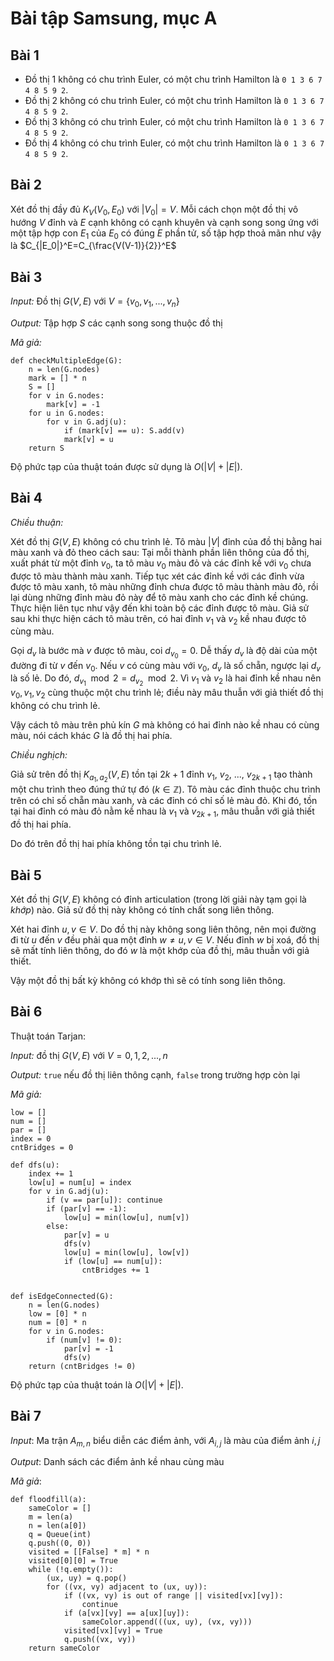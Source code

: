 # Bài tập Samsung, mục A

## Bài 1

-   Đồ thị 1 không có chu trình Euler, có một chu trình Hamilton là `0 1 3 6 7 4 8 5 9 2`.
-   Đồ thị 2 không có chu trình Euler, có một chu trình Hamilton là `0 1 3 6 7 4 8 5 9 2`.
-   Đồ thị 3 không có chu trình Euler, có một chu trình Hamilton là `0 1 3 6 7 4 8 5 9 2`.
-   Đồ thị 4 không có chu trình Euler, có một chu trình Hamilton là `0 1 3 6 7 4 8 5 9 2`.

## Bài 2

Xét đồ thị đầy đủ $K_V(V_0,E_0)$ với $|V_0|=V$. Mỗi cách chọn một đồ thị vô hướng $V$ đỉnh và $E$ cạnh không có cạnh khuyên và cạnh song song ứng với một tập hợp con $E_1$ của $E_0$ có đúng $E$ phần tử, số tập hợp thoả mãn như vậy là $C_{|E_0|}^E=C_{\frac{V(V-1)}{2}}^E$

## Bài 3

_Input:_ Đồ thị $G(V,E)$ với $V = \{v_0, v_1, ..., v_n\}$

_Output:_ Tập hợp $S$ các cạnh song song thuộc đồ thị

_Mã giả:_

```
def checkMultipleEdge(G):
    n = len(G.nodes)
    mark = [] * n
    S = []
    for v in G.nodes:
        mark[v] = -1
    for u in G.nodes:
        for v in G.adj(u):
            if (mark[v] == u): S.add(v)
            mark[v] = u
    return S

```

Độ phức tạp của thuật toán được sử dụng là $O(|V| + |E|)$.

## Bài 4

_Chiều thuận:_

Xét đồ thị $G(V, E)$ không có chu trình lẻ. Tô màu $|V|$ đỉnh của đồ thị bằng hai màu xanh và đỏ theo cách sau: Tại mỗi thành phần liên thông của đồ thị, xuất phát từ một đỉnh $v_0$, ta tô màu $v_0$ màu đỏ và các đỉnh kề với $v_0$ chưa được tô màu thành màu xanh. Tiếp tục xét các đỉnh kề với các đỉnh vừa được tô màu xanh, tô màu những đỉnh chưa được tô màu thành màu đỏ, rồi lại dùng những đỉnh màu đỏ này để tô màu xanh cho các đỉnh kề chúng. Thực hiện liên tục như vậy đến khi toàn bộ các đỉnh được tô màu. Giả sử sau khi thực hiện cách tô màu trên, có hai đỉnh $v_1$ và $v_2$ kề nhau được tô cùng màu.

Gọi $d_v$ là bước mà $v$ được tô màu, coi $d_{v_0} = 0$. Dễ thấy $d_v$ là độ dài của một đường đi từ $v$ đến $v_0$. Nếu $v$ có cùng màu với $v_0$, $d_v$ là số chẵn, ngược lại $d_v$ là số lẻ. Do đó, $d_{v_1} \mod 2 = d_{v_2} \mod 2$. Vì $v_1$ và $v_2$ là hai đỉnh kề nhau nên $v_0, v_1, v_2$ cùng thuộc một chu trình lẻ; điều này mâu thuẫn với giả thiết đồ thị không có chu trình lẻ.

Vậy cách tô màu trên phủ kín $G$ mà không có hai đỉnh nào kề nhau có cùng màu, nói cách khác $G$ là đồ thị hai phía.

_Chiều nghịch:_

Giả sử trên đồ thị $K_{a_1, a_2}(V, E)$ tồn tại $2k + 1$ đỉnh $v_1$, $v_2$, ..., $v_{2k+1}$ tạo thành một chu trình theo đúng thứ tự đó $(k\in\mathbb{Z})$.
Tô màu các đỉnh thuộc chu trình trên có chỉ số chẵn màu xanh, và các đỉnh có chỉ số lẻ màu đỏ. Khi đó, tồn tại hai đỉnh có màu đỏ nằm kề nhau là $v_1$ và $v_{2k+1}$, mâu thuẫn với giả thiết đồ thị hai phía.

Do đó trên đồ thị hai phía không tồn tại chu trình lẻ.

## Bài 5

Xét đồ thị $G(V, E)$ không có đỉnh articulation (trong lời giải này tạm gọi là _khớp_) nào. Giả sử đồ thị này không có tính chất song liên thông.

Xét hai đỉnh $u, v \in V$. Do đồ thị này không song liên thông, nên mọi đường đi từ $u$ đến $v$ đều phải qua một đỉnh $w\neq u, v \in V$. Nếu đỉnh $w$ bị xoá, đồ thị sẽ mất tính liên thông, do đó $w$ là một khớp của đồ thị, mâu thuẫn với giả thiết.

Vậy một đồ thị bất kỳ không có khớp thì sẽ có tính song liên thông.

## Bài 6

Thuật toán Tarjan:

_Input:_ đồ thị $G(V, E)$ với $V = {0, 1, 2, ..., n}$

_Output:_ `true` nếu đồ thị liên thông cạnh, `false` trong trường hợp còn lại

_Mã giả:_

```
low = []
num = []
par = []
index = 0
cntBridges = 0

def dfs(u):
    index += 1
    low[u] = num[u] = index
    for v in G.adj(u):
        if (v == par[u]): continue
        if (par[v] == -1):
            low[u] = min(low[u], num[v])
        else:
            par[v] = u
            dfs(v)
            low[u] = min(low[u], low[v])
            if (low[u] == num[u]):
                cntBridges += 1


def isEdgeConnected(G):
    n = len(G.nodes)
    low = [0] * n
    num = [0] * n
    for v in G.nodes:
        if (num[v] != 0):
            par[v] = -1
            dfs(v)
    return (cntBridges != 0)
```

Độ phức tạp của thuật toán là $O(|V| + |E|)$.

## Bài 7

_Input_: Ma trận $A_{m,n}$ biểu diễn các điểm ảnh, với $A_{i, j}$ là màu của điểm ảnh $i, j$

_Output_: Danh sách các điểm ảnh kề nhau cùng màu

_Mã giả_:

```
def floodfill(a):
    sameColor = []
    m = len(a)
    n = len(a[0])
    q = Queue(int)
    q.push((0, 0))
    visited = [[False] * m] * n
    visited[0][0] = True
    while (!q.empty()):
        (ux, uy) = q.pop()
        for ((vx, vy) adjacent to (ux, uy)):
            if ((vx, vy) is out of range || visited[vx][vy]):
                continue
            if (a[vx][vy] == a[ux][uy]):
                sameColor.append(((ux, uy), (vx, vy)))
            visited[vx][vy] = True
            q.push((vx, vy))
    return sameColor
```
